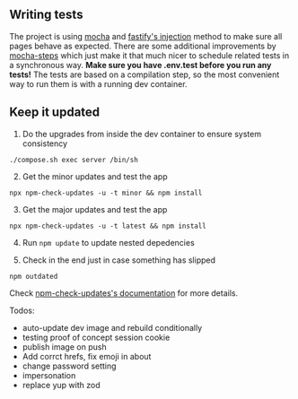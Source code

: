 ## Writing tests

The project is using [mocha](https://mochajs.org/) and [fastify's injection](https://www.fastify.io/docs/latest/Guides/Testing) method to make sure all pages behave as expected. There are some additional improvements by [mocha-steps](https://www.npmjs.com/package/mocha-steps) which just make it that much nicer to schedule related tests in a synchronous way. **Make sure you have .env.test before you run any tests!** The tests are based on a
compilation step, so the most convenient way to run them is with a running dev container.

## Keep it updated

1. Do the upgrades from inside the dev container to ensure system consistency

```
./compose.sh exec server /bin/sh
```

2. Get the minor updates and test the app

```
npx npm-check-updates -u -t minor && npm install
```

3. Get the major updates and test the app

```
npx npm-check-updates -u -t latest && npm install
```

4. Run `npm update` to update nested depedencies

5. Check in the end just in case something has slipped

```
npm outdated
```

Check [npm-check-updates's documentation](https://www.npmjs.com/package/npm-check-updates) for more details.

Todos:

- auto-update dev image and rebuild conditionally
- testing proof of concept session cookie
- publish image on push
- Add corrct hrefs, fix emoji in about
- change password setting
- impersonation
- replace yup with zod
